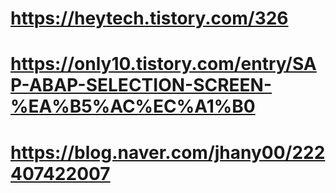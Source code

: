 # https://heytech.tistory.com/326
# https://only10.tistory.com/entry/SAP-ABAP-SELECTION-SCREEN-%EA%B5%AC%EC%A1%B0
# https://blog.naver.com/jhany00/222407422007
